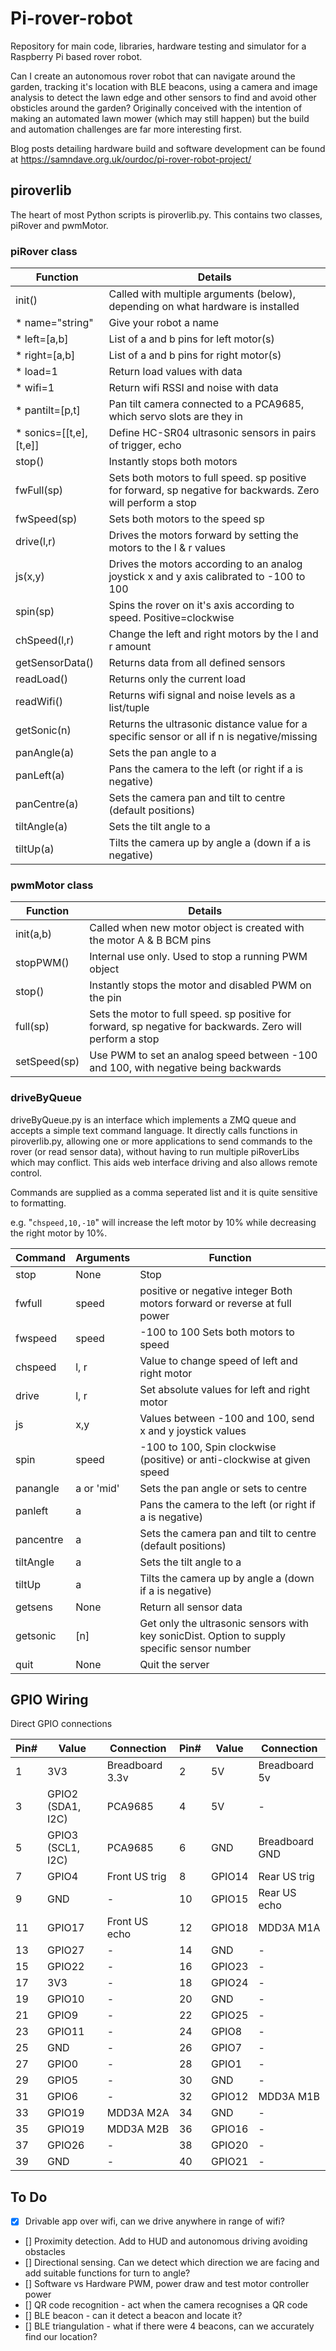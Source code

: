 # Pi-rover-robot

Repository for main code, libraries, hardware testing and simulator for a Raspberry Pi based rover robot.

Can I create an autonomous rover robot that can navigate around the garden, tracking it's location with BLE beacons, using a camera and image analysis to detect the lawn edge and other sensors to find and avoid other obsticles around the garden? Originally conceived with the intention of making an automated lawn mower (which may still happen) but the build and automation challenges are far more interesting first.

Blog posts detailing hardware build and software development can be found at https://samndave.org.uk/ourdoc/pi-rover-robot-project/

## piroverlib


The heart of most Python scripts is piroverlib.py. This contains two classes, piRover and pwmMotor.

### piRover class

| Function | Details |
| ------- | ------- |
| init(<list>) | Called with multiple arguments (below), depending on what hardware is installed |
|  * name="string"	| Give your robot a name |
|  * left=[a,b]		| List of a and b pins for left motor(s) |
|  * right=[a,b]	|	List of a and b pins for right motor(s) |
|  *	load=1		|	Return load values with data |
|  *	wifi=1		|	Return wifi RSSI and noise with data |
|  * pantilt=[p,t] |	Pan tilt camera connected to a PCA9685, which servo slots are they in |
|  * sonics=[[t,e],[t,e]] | Define HC-SR04 ultrasonic sensors in pairs of trigger, echo |
| stop() | Instantly stops both motors |
| fwFull(sp) | Sets both motors to full speed. sp positive for forward, sp negative for backwards. Zero will perform a stop |
| fwSpeed(sp) | Sets both motors to the speed sp |
| drive(l,r) | Drives the motors forward by setting the motors to the l & r values |
| js(x,y) | Drives the motors according to an analog joystick x and y axis calibrated to -100 to 100 |
| spin(sp) | Spins the rover on it's axis according to speed. Positive=clockwise |
| chSpeed(l,r) | Change the left and right motors by the l and r amount |
| getSensorData() | Returns data from all defined sensors |
| readLoad() | Returns only the current load |
| readWifi() | Returns wifi signal and noise levels as a list/tuple |
| getSonic(n) | Returns the ultrasonic distance value for a specific sensor or all if n is negative/missing |
| panAngle(a) | Sets the pan angle to a |
| panLeft(a) | Pans the camera to the left (or right if a is negative) |
| panCentre(a) | Sets the camera pan and tilt to centre (default positions) |
| tiltAngle(a) | Sets the tilt angle to a |
| tiltUp(a) | Tilts the camera up by angle a (down if a is negative) |

### pwmMotor class

| Function | Details |
| -------- | ------- |
| init(a,b) | Called when new motor object is created with the motor A & B BCM pins |
| stopPWM() | Internal use only. Used to stop a running PWM object |
| stop() | Instantly stops the motor and disabled PWM on the pin |
| full(sp) | Sets the motor to full speed. sp positive for forward, sp negative for backwards. Zero will perform a stop |
| setSpeed(sp) | Use PWM to set an analog speed between -100 and 100, with negative being backwards |

### driveByQueue
 
driveByQueue.py is an interface which implements a ZMQ queue and accepts a simple text command language. It directly calls functions in piroverlib.py, allowing one or more applications to send commands to the rover (or read sensor data), without having to run multiple piRoverLibs which may conflict. This aids web interface driving and also allows remote control.

Commands are supplied as a comma seperated list and it is quite sensitive to formatting.
 
e.g. "`chspeed,10,-10`" will increase the left motor by 10% while decreasing the right motor by 10%.
 
| Command	| Arguments	| Function |
| ------- | --------- | -------- |
| stop	| None	| Stop |
| fwfull	| speed | positive or negative integer	Both motors forward or reverse at full power |
| fwspeed	| speed | -100 to 100	Sets both motors to speed |
| chspeed |	l, r	| Value to change speed of left and right motor |
| drive	| l, r	| Set absolute values for left and right motor |
| js	| x,y | Values between -100 and 100, send x and y joystick values |
| spin	| speed | -100 to 100,	Spin clockwise (positive) or anti-clockwise at given speed |
| panangle | a or 'mid' | Sets the pan angle or sets to centre |
| panleft | a | Pans the camera to the left (or right if a is negative) |
| pancentre | a | Sets the camera pan and tilt to centre (default positions) |
| tiltAngle | a | Sets the tilt angle to a |
| tiltUp | a | Tilts the camera up by angle a (down if a is negative) |
| getsens |	None	| Return all sensor data |
| getsonic | [n]    | Get only the ultrasonic sensors with key sonicDist. Option to supply specific sensor number |
| quit	| None	| Quit the server |

## GPIO Wiring ##

Direct GPIO connections
 
| Pin# | Value | Connection| Pin# | Value | Connection |
| - | - | - | - | - | - |
| 1 | 3V3 | Breadboard 3.3v | 2 | 5V | Breadboard 5v |
| 3 | GPIO2 (SDA1, I2C) | PCA9685 | 4 | 5V | - |
| 5 | GPIO3 (SCL1, I2C) | PCA9685 | 6 | GND | Breadboard GND |
| 7 | GPIO4 | Front US trig | 8 | GPIO14 | Rear US trig |
| 9 | GND | - | 10 | GPIO15 | Rear US echo |
| 11 | GPIO17 | Front US echo | 12 | GPIO18 | MDD3A M1A |
| 13 | GPIO27 | - | 14 | GND | - |
| 15 | GPIO22 | - | 16 | GPIO23 | - |
| 17 | 3V3 | - | 18 | GPIO24 | - |
| 19 | GPIO10 | - | 20 | GND | - |
| 21 | GPIO9 | - | 22 | GPIO25 | - |
| 23 | GPIO11 | - | 24 | GPIO8 | - |
| 25 | GND | - | 26 | GPIO7 | - |
| 27 | GPIO0 | - | 28 | GPIO1 | - |
| 29 | GPIO5 | - | 30 | GND | - |
| 31 | GPIO6 | - | 32 | GPIO12 | MDD3A M1B |
| 33 | GPIO19 | MDD3A M2A | 34 | GND | - |
| 35 | GPIO19 | MDD3A M2B | 36 | GPIO16 | - |
| 37 | GPIO26 | - | 38 | GPIO20 | - |
| 39 | GND | - | 40 | GPIO21 | - |
 
## To Do


- [x] Drivable app over wifi, can we drive anywhere in range of wifi?
- [] Proximity detection. Add to HUD and autonomous driving avoiding obstacles
- [] Directional sensing. Can we detect which direction we are facing and add suitable functions for turn to angle?
- [] Software vs Hardware PWM, power draw and test motor controller power
- [] QR code recognition - act when the camera recognises a QR code
- [] BLE beacon - can it detect a beacon and locate it?
- [] BLE triangulation - what if there were 4 beacons, can we accurately find our location?

